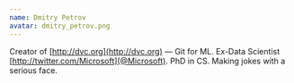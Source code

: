 ```yaml
---
name: Dmitry Petrov
avatar: dmitry_petrov.png
---
```


Creator of [http://dvc.org](http://dvc.org) — Git for ML. Ex-Data Scientist
[http://twitter.com/Microsoft](@Microsoft). PhD in CS. Making jokes with a
serious face.
